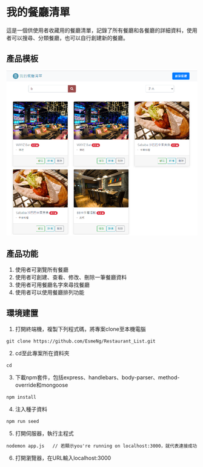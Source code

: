 # 我的餐廳清單
這是一個供使用者收藏用的餐廳清單，記錄了所有餐廳和各餐廳的詳細資料，使用者可以搜尋、分類餐廳，也可以自行創建新的餐廳。

## 產品模板
![ProductCover](https://github.com/EsmeNg/Restaurant_List/blob/ef9e6a8ef2074b88bfff965cb2de0311d7ee26ce/public/mydata/restaurant_list_cover.png)
## 產品功能
1. 使用者可瀏覽所有餐廳
2. 使用者可創建、查看、修改、刪除一筆餐廳資料
3. 使用者可用餐廳名字來尋找餐廳
4. 使用者可以使用餐廳排列功能

## 環境建置
1. 打開終端機，複製下列程式碼，將專案clone至本機電腦
```
git clone https://github.com/EsmeNg/Restaurant_List.git
```

2. cd至此專案所在資料夾
```
cd
```

3. 下載npm套件，包括express、handlebars、body-parser、method-override和mongoose
```
npm install
```

4. 注入種子資料
```
npm run seed
```

5. 打開伺服器，執行主程式
```
nodemon app.js   // 若顯示you're running on localhost:3000，就代表連接成功
```

6. 打開瀏覽器，在URL輸入localhost:3000
